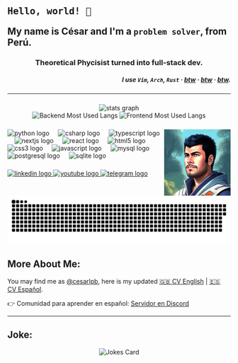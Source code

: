 <h2 align="left"><pre>Hello, world! 🤖</pre> My name is César and I'm a <code>problem solver</code>, from Perú.</h2>

<h3 align="center">Theoretical Phycisist turned into full-stack dev.</h3>

<h5 align="right">I use <code>Vim</code>, <code>Arch</code>, <code>Rust</code> · <u>btw</u> · <u>btw</u> · <u>btw</u>.</h5>

<hr>

###

<div align="center">
  <img src="https://github-readme-stats.vercel.app/api?username=cesarlpb&hide_title=false&hide_rank=false&show_icons=true&include_all_commits=true&count_private=true&disable_animations=false&theme=dracula&locale=en&hide_border=false&hide=issues,discussions_started,discussions_answered&show=reviews,prs_merged,prs_merged_percentage" height="300" alt="stats graph"  />
  <br>
  <img src="https://github-readme-stats.vercel.app/api/top-langs?username=cesarlpb&locale=en&hide_title=false&custom_title=Backend Most Used Langs:&layout=compact&size_weight=0.5&count_weight=0.5&card_width=320&langs_count=3&theme=dracula&hide_border=false&hide=scss,html,css,vue,xslt,javascript,less,handlebars" height="125" alt="Backend Most Used Langs"  />
  <img src="https://github-readme-stats.vercel.app/api/top-langs?username=cesarlpb&locale=en&hide_title=false&custom_title=Frontend Most Used Langs:&layout=compact&size_weight=0.5&count_weight=0.5&card_width=320&langs_count=3&theme=dracula&hide_border=false&hide=C#,python" height="125" alt="Frontend Most Used Langs"  />
</div>

###

<img align="right" height="150" src="img/profile.jpeg"  />

###

<div align="left">
  <img src="https://cdn.jsdelivr.net/gh/devicons/devicon/icons/python/python-original.svg" height="30" alt="python logo"  />
  <img width="12" />
  <img src="https://cdn.jsdelivr.net/gh/devicons/devicon/icons/csharp/csharp-original.svg" height="30" alt="csharp logo"  />
  <img width="12" />
  <img src="https://cdn.jsdelivr.net/gh/devicons/devicon/icons/typescript/typescript-original.svg" height="30" alt="typescript logo"  />
  <img width="12" />
  <img src="https://cdn.jsdelivr.net/gh/devicons/devicon/icons/nextjs/nextjs-original.svg" height="30" alt="nextjs logo"  />
  <img width="12" />
  <img src="https://cdn.jsdelivr.net/gh/devicons/devicon/icons/react/react-original.svg" height="30" alt="react logo"  />
  <img width="12" />
  <img src="https://cdn.jsdelivr.net/gh/devicons/devicon/icons/html5/html5-original.svg" height="30" alt="html5 logo"  />
  <img width="12" />
  <img src="https://cdn.jsdelivr.net/gh/devicons/devicon/icons/css3/css3-original.svg" height="30" alt="css3 logo"  />
  <img width="12" />
  <img src="https://cdn.jsdelivr.net/gh/devicons/devicon/icons/javascript/javascript-original.svg" height="30" alt="javascript logo"  />
  <img width="12" />
  <img src="https://cdn.jsdelivr.net/gh/devicons/devicon/icons/mysql/mysql-original.svg" height="30" alt="mysql logo"  />
  <img width="12" />
  <img src="https://cdn.jsdelivr.net/gh/devicons/devicon/icons/postgresql/postgresql-original.svg" height="30" alt="postgresql logo"  />
  <img width="12" />
  <img src="https://cdn.jsdelivr.net/gh/devicons/devicon/icons/sqlite/sqlite-original.svg" height="30" alt="sqlite logo"  />
</div>

###

<div align="left">
  <a href="https://www.linkedin.com/in/cesarlpb89/" target="_blank">
    <img src="https://img.shields.io/static/v1?message=LinkedIn&logo=linkedin&label=&color=0077B5&logoColor=white&labelColor=&style=for-the-badge" height="35" alt="linkedin logo"  />
  </a>
  <a href="https://www.youtube.com/@dev_time" target="_blank">
    <img src="https://img.shields.io/static/v1?message=Youtube&logo=youtube&label=&color=FF0000&logoColor=white&labelColor=&style=for-the-badge" height="35" alt="youtube logo"  />
  </a>
  <a href="https://t.me/Cesarlpb" target="_blank">
    <img src="https://img.shields.io/static/v1?message=Telegram&logo=telegram&label=&color=2CA5E0&logoColor=white&labelColor=&style=for-the-badge" height="35" alt="telegram logo"  />
  </a>
</div>

###

<br clear="both">

<img src="https://raw.githubusercontent.com/cesarlpb/cesarlpb/output/snake.svg" alt="Snake animation" />

###

## More About Me: 

You may find me as [@cesarlpb](https://github.com/cesarlpb), here is my updated [🇬🇧 CV English](https://cesarlpb.github.io/cv) | [🇪🇸 CV Español](https://cesarlpb.github.io/cv?lang=es).


👉 Comunidad para aprender en español: [Servidor en Discord](https://discord.gg/mkw2H36c)

---

<!-- ![Most Used Languages](https://github-readme-stats.vercel.app/api/top-langs/?username=cesarlpb&theme=blue-green&size_weight=0.5&count_weight=0.5&&hide=html,css) -->

## Joke:

<div align="center">
  <img src="https://readme-jokes.vercel.app/api" alt="Jokes Card" />
</div>